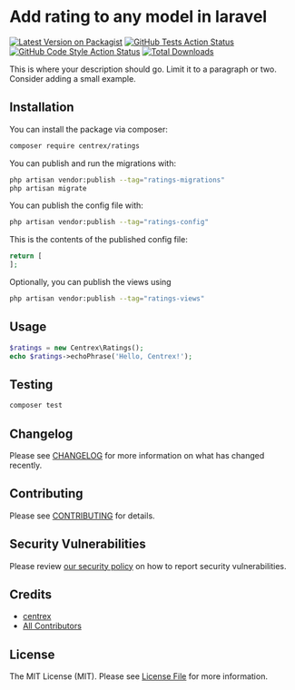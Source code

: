 # Add rating to any model in laravel

[![Latest Version on Packagist](https://img.shields.io/packagist/v/centrex/ratings.svg?style=flat-square)](https://packagist.org/packages/centrex/ratings)
[![GitHub Tests Action Status](https://img.shields.io/github/actions/workflow/status/centrex/ratings/run-tests.yml?branch=main&label=tests&style=flat-square)](https://github.com/centrex/ratings/actions?query=workflow%3Arun-tests+branch%3Amain)
[![GitHub Code Style Action Status](https://img.shields.io/github/actions/workflow/status/centrex/ratings/fix-php-code-style-issues.yml?branch=main&label=code%20style&style=flat-square)](https://github.com/centrex/ratings/actions?query=workflow%3A"Fix+PHP+code+style+issues"+branch%3Amain)
[![Total Downloads](https://img.shields.io/packagist/dt/centrex/ratings?style=flat-square)](https://packagist.org/packages/centrex/ratings)

This is where your description should go. Limit it to a paragraph or two. Consider adding a small example.

## Installation

You can install the package via composer:

```bash
composer require centrex/ratings
```

You can publish and run the migrations with:

```bash
php artisan vendor:publish --tag="ratings-migrations"
php artisan migrate
```

You can publish the config file with:

```bash
php artisan vendor:publish --tag="ratings-config"
```

This is the contents of the published config file:

```php
return [
];
```

Optionally, you can publish the views using

```bash
php artisan vendor:publish --tag="ratings-views"
```

## Usage

```php
$ratings = new Centrex\Ratings();
echo $ratings->echoPhrase('Hello, Centrex!');
```

## Testing

```bash
composer test
```

## Changelog

Please see [CHANGELOG](CHANGELOG.md) for more information on what has changed recently.

## Contributing

Please see [CONTRIBUTING](CONTRIBUTING.md) for details.

## Security Vulnerabilities

Please review [our security policy](../../security/policy) on how to report security vulnerabilities.

## Credits

- [centrex](https://github.com/centrex)
- [All Contributors](../../contributors)

## License

The MIT License (MIT). Please see [License File](LICENSE.md) for more information.
